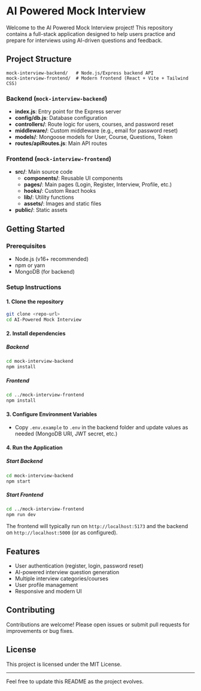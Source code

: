 # AI Powered Mock Interview

Welcome to the AI Powered Mock Interview project! This repository contains a full-stack application designed to help users practice and prepare for interviews using AI-driven questions and feedback.

## Project Structure

```
mock-interview-backend/   # Node.js/Express backend API
mock-interview-frontend/  # Modern frontend (React + Vite + Tailwind CSS)
```

### Backend (`mock-interview-backend`)
- **index.js**: Entry point for the Express server
- **config/db.js**: Database configuration
- **controllers/**: Route logic for users, courses, and password reset
- **middleware/**: Custom middleware (e.g., email for password reset)
- **models/**: Mongoose models for User, Course, Questions, Token
- **routes/apiRoutes.js**: Main API routes

### Frontend (`mock-interview-frontend`)
- **src/**: Main source code
  - **components/**: Reusable UI components
  - **pages/**: Main pages (Login, Register, Interview, Profile, etc.)
  - **hooks/**: Custom React hooks
  - **lib/**: Utility functions
  - **assets/**: Images and static files
- **public/**: Static assets

## Getting Started

### Prerequisites
- Node.js (v16+ recommended)
- npm or yarn
- MongoDB (for backend)

### Setup Instructions

#### 1. Clone the repository
```sh
git clone <repo-url>
cd AI-Powered Mock Interview
```

#### 2. Install dependencies
##### Backend
```sh
cd mock-interview-backend
npm install
```
##### Frontend
```sh
cd ../mock-interview-frontend
npm install
```

#### 3. Configure Environment Variables
- Copy `.env.example` to `.env` in the backend folder and update values as needed (MongoDB URI, JWT secret, etc.)

#### 4. Run the Application
##### Start Backend
```sh
cd mock-interview-backend
npm start
```
##### Start Frontend
```sh
cd ../mock-interview-frontend
npm run dev
```

The frontend will typically run on `http://localhost:5173` and the backend on `http://localhost:5000` (or as configured).

## Features
- User authentication (register, login, password reset)
- AI-powered interview question generation
- Multiple interview categories/courses
- User profile management
- Responsive and modern UI

## Contributing
Contributions are welcome! Please open issues or submit pull requests for improvements or bug fixes.

## License
This project is licensed under the MIT License.

---
Feel free to update this README as the project evolves.
